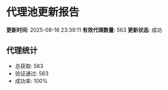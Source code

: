 # 代理池更新报告

**更新时间**: 2025-08-16 23:39:11
**有效代理数量**: 563
**更新状态**:  成功

## 代理统计
- 总获取: 563
- 验证通过: 563
- 成功率: 100%
